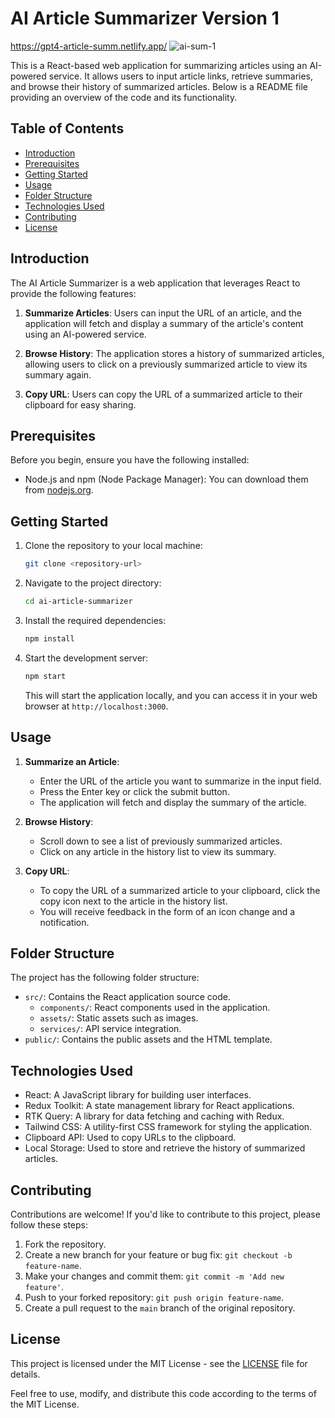 # AI Article Summarizer Version 1

https://gpt4-article-summ.netlify.app/
![ai-sum-1](https://github.com/TheODDYSEY/AI-Summarizer-SaaS/assets/98217039/4eb8af79-81ac-4775-a4d7-6e53fc978a91)


This is a React-based web application for summarizing articles using an AI-powered service. It allows users to input article links, retrieve summaries, and browse their history of summarized articles. Below is a README file providing an overview of the code and its functionality.

## Table of Contents
- [Introduction](#introduction)
- [Prerequisites](#prerequisites)
- [Getting Started](#getting-started)
- [Usage](#usage)
- [Folder Structure](#folder-structure)
- [Technologies Used](#technologies-used)
- [Contributing](#contributing)
- [License](#license)

## Introduction

The AI Article Summarizer is a web application that leverages React to provide the following features:

1. **Summarize Articles**: Users can input the URL of an article, and the application will fetch and display a summary of the article's content using an AI-powered service.

2. **Browse History**: The application stores a history of summarized articles, allowing users to click on a previously summarized article to view its summary again.

3. **Copy URL**: Users can copy the URL of a summarized article to their clipboard for easy sharing.

## Prerequisites

Before you begin, ensure you have the following installed:

- Node.js and npm (Node Package Manager): You can download them from [nodejs.org](https://nodejs.org/).

## Getting Started

1. Clone the repository to your local machine:

   ```bash
   git clone <repository-url>
   ```

2. Navigate to the project directory:

   ```bash
   cd ai-article-summarizer
   ```

3. Install the required dependencies:

   ```bash
   npm install
   ```

4. Start the development server:

   ```bash
   npm start
   ```

   This will start the application locally, and you can access it in your web browser at `http://localhost:3000`.

## Usage

1. **Summarize an Article**:
   - Enter the URL of the article you want to summarize in the input field.
   - Press the Enter key or click the submit button.
   - The application will fetch and display the summary of the article.

2. **Browse History**:
   - Scroll down to see a list of previously summarized articles.
   - Click on any article in the history list to view its summary.

3. **Copy URL**:
   - To copy the URL of a summarized article to your clipboard, click the copy icon next to the article in the history list.
   - You will receive feedback in the form of an icon change and a notification.

## Folder Structure

The project has the following folder structure:

- `src/`: Contains the React application source code.
  - `components/`: React components used in the application.
  - `assets/`: Static assets such as images.
  - `services/`: API service integration.
- `public/`: Contains the public assets and the HTML template.

## Technologies Used

- React: A JavaScript library for building user interfaces.
- Redux Toolkit: A state management library for React applications.
- RTK Query: A library for data fetching and caching with Redux.
- Tailwind CSS: A utility-first CSS framework for styling the application.
- Clipboard API: Used to copy URLs to the clipboard.
- Local Storage: Used to store and retrieve the history of summarized articles.

## Contributing

Contributions are welcome! If you'd like to contribute to this project, please follow these steps:

1. Fork the repository.
2. Create a new branch for your feature or bug fix: `git checkout -b feature-name`.
3. Make your changes and commit them: `git commit -m 'Add new feature'`.
4. Push to your forked repository: `git push origin feature-name`.
5. Create a pull request to the `main` branch of the original repository.

## License

This project is licensed under the MIT License - see the [LICENSE](LICENSE) file for details.

Feel free to use, modify, and distribute this code according to the terms of the MIT License.
